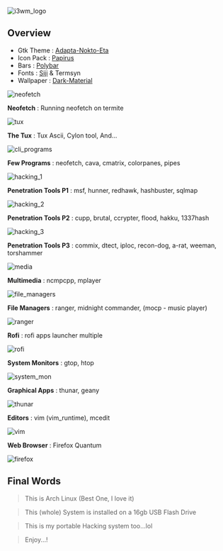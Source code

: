 ![i3wm_logo](https://raw.githubusercontent.com/adi1090x/my_dotfiles/master/previews/banners/logo_i3wm.png) <br />

## Overview
- Gtk Theme : [Adapta-Nokto-Eta](https://github.com/adapta-project/adapta-gtk-theme)
- Icon Pack : [Papirus](https://github.com/PapirusDevelopmentTeam/papirus-icon-theme)
- Bars : [Polybar](https://github.com/jaagr/polybar)
- Fonts : [Siji](https://github.com/stark/siji) & Termsyn
- Wallpaper : [Dark-Material](https://github.com/adi1090x/my_dotfiles/blob/master/.backgrounds/dark_material.png)

![neofetch](https://raw.githubusercontent.com/adi1090x/my_dotfiles/master/previews/i3_wm/desktop.png) <br />

**Neofetch** : Running neofetch on termite

![tux](https://raw.githubusercontent.com/adi1090x/my_dotfiles/master/previews/i3_wm/desktop_neofetch.png) <br />

**The Tux** : Tux Ascii, Cylon tool, And...

![cli_programs](https://raw.githubusercontent.com/adi1090x/my_dotfiles/master/previews/i3_wm/desktop_tux.png) <br />

**Few Programs** : neofetch, cava, cmatrix, colorpanes, pipes

![hacking_1](https://raw.githubusercontent.com/adi1090x/my_dotfiles/master/previews/i3_wm/desktop_alt_1.png) <br />

**Penetration Tools P1** : msf, hunner, redhawk, hashbuster, sqlmap

![hacking_2](https://raw.githubusercontent.com/adi1090x/my_dotfiles/master/previews/i3_wm/hack_1.png) <br />

**Penetration Tools P2** : cupp, brutal, ccrypter, flood, hakku, 1337hash

![hacking_3](https://raw.githubusercontent.com/adi1090x/my_dotfiles/master/previews/i3_wm/hack_2.png) <br />

**Penetration Tools P3** : commix, dtect, iploc, recon-dog, a-rat, weeman, torshammer

![media](https://raw.githubusercontent.com/adi1090x/my_dotfiles/master/previews/i3_wm/hack_3.png) <br />

**Multimedia** : ncmpcpp, mplayer

![file_managers](https://raw.githubusercontent.com/adi1090x/my_dotfiles/master/previews/i3_wm/media.png) <br />

**File Managers** : ranger, midnight commander, (mocp - music player)

![ranger](https://raw.githubusercontent.com/adi1090x/my_dotfiles/master/previews/i3_wm/ranger_mc_mocp.png) <br />

**Rofi** : rofi apps launcher multiple 

![rofi](https://raw.githubusercontent.com/adi1090x/my_dotfiles/master/previews/i3_wm/rofi.png) <br />

**System Monitors** : gtop, htop

![system_mon](https://raw.githubusercontent.com/adi1090x/my_dotfiles/master/previews/i3_wm/system_mon.png) <br />

**Graphical Apps** : thunar, geany

![thunar](https://raw.githubusercontent.com/adi1090x/my_dotfiles/master/previews/i3_wm/thunar_geany.png) <br />

**Editors** : vim (vim_runtime), mcedit

![vim](https://raw.githubusercontent.com/adi1090x/my_dotfiles/master/previews/i3_wm/vim_mcedit.png) <br />

**Web Browser** : Firefox Quantum

![firefox](https://raw.githubusercontent.com/adi1090x/my_dotfiles/master/previews/i3_wm/web_firefox.png) <br />


## Final Words

> This is Arch Linux (Best One, I love it)

> This (whole) System is installed on a 16gb USB Flash Drive

> This is my portable Hacking system too...lol

> Enjoy...!
